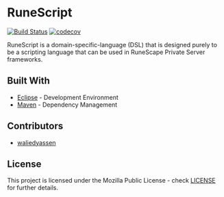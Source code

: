 # RuneScript 
[![Build Status](https://travis-ci.org/waliedyassen/RuneScript.svg?branch=master)](https://travis-ci.org/waliedyassen/RuneScript) [![codecov](https://codecov.io/gh/waliedyassen/RuneScript/branch/master/graph/badge.svg)](https://codecov.io/gh/waliedyassen/RuneScript)

RuneScript is a domain-specific-language (DSL) that is designed purely to be a scripting language that can be used in RuneScape Private Server frameworks.

## Built With
* [Eclipse](https://www.eclipse.org/) - Development Environment
* [Maven](https://maven.apache.org/) - Dependency Management

## Contributors
* [waliedyassen](https://github.com/waliedyassen)

## License
This project is licensed under the Mozilla Public License - check [LICENSE](LICENSE) for further details.